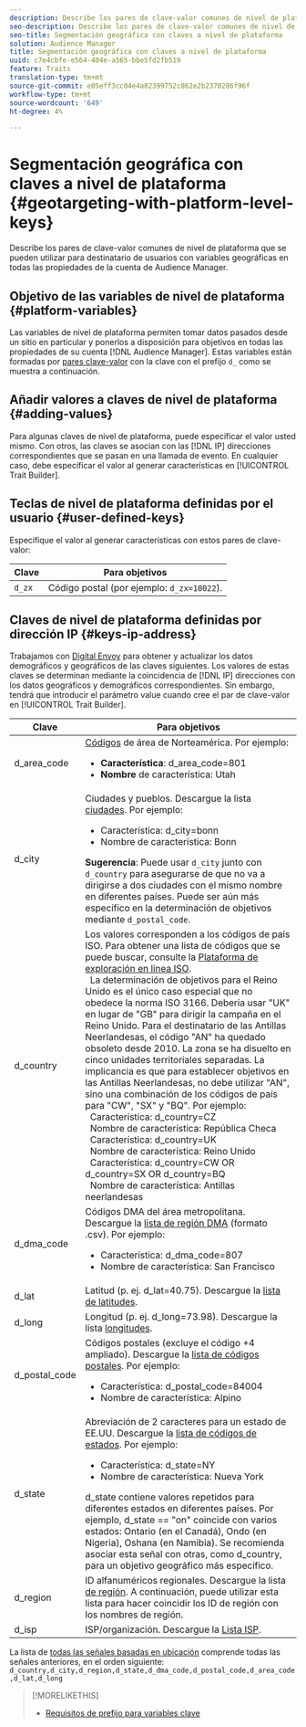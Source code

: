 ```yaml
---
description: Describe los pares de clave-valor comunes de nivel de plataforma que se pueden utilizar para destinatario de usuarios con variables geográficas en todas las propiedades de la cuenta de Audience Manager.
seo-description: Describe los pares de clave-valor comunes de nivel de plataforma que se pueden utilizar para destinatario de usuarios con variables geográficas en todas las propiedades de la cuenta de Audience Manager.
seo-title: Segmentación geográfica con claves a nivel de plataforma
solution: Audience Manager
title: Segmentación geográfica con claves a nivel de plataforma
uuid: c7e4cbfe-e564-404e-a565-bbe5fd2fb519
feature: Traits
translation-type: tm+mt
source-git-commit: e05eff3cc04e4a82399752c862e2b2370286f96f
workflow-type: tm+mt
source-wordcount: '649'
ht-degree: 4%

---
```



# Segmentación geográfica con claves a nivel de plataforma {#geotargeting-with-platform-level-keys}

Describe los pares de clave-valor comunes de nivel de plataforma que se pueden utilizar para destinatario de usuarios con variables geográficas en todas las propiedades de la cuenta de Audience Manager.

<!-- c_tb_platform_vars.xml -->

## Objetivo de las variables de nivel de plataforma {#platform-variables}

Las variables de nivel de plataforma permiten tomar datos pasados desde un sitio en particular y ponerlos a disposición para objetivos en todas las propiedades de su cuenta [!DNL Audience Manager]. Estas variables están formadas por [pares clave-valor](../../reference/key-value-pairs-explained.md) con la clave con el prefijo `d_` como se muestra a continuación.

## Añadir valores a claves de nivel de plataforma {#adding-values}

Para algunas claves de nivel de plataforma, puede especificar el valor usted mismo. Con otros, las claves se asocian con las [!DNL IP] direcciones correspondientes que se pasan en una llamada de evento. En cualquier caso, debe especificar el valor al generar características en [!UICONTROL Trait Builder].

## Teclas de nivel de plataforma definidas por el usuario {#user-defined-keys}

Especifique el valor al generar características con estos pares de clave-valor:

| Clave | Para objetivos |
|---|---|
| `d_zx` | Código postal (por ejemplo: `d_zx=10022`). |

## Claves de nivel de plataforma definidas por dirección IP {#keys-ip-address}

Trabajamos con [Digital Envoy](https://www.digitalenvoy.com/) para obtener y actualizar los datos demográficos y geográficos de las claves siguientes. Los valores de estas claves se determinan mediante la coincidencia de [!DNL IP] direcciones con los datos geográficos y demográficos correspondientes. Sin embargo, tendrá que introducir el parámetro value cuando cree el par de clave-valor en [!UICONTROL Trait Builder].

| Clave | Para objetivos |
|--- |--- |
| d_area_code | [Códigos](https://en.wikipedia.org/wiki/List_of_North_American_Numbering_Plan_area_codes) de área de Norteamérica.  Por ejemplo: <ul><li>**Característica**: d_area_code=801</li><li>**Nombre** de característica: Utah</li></ul> |
| d_city | Ciudades y pueblos. Descargue la lista [ciudades](assets/d_city.txt).  Por ejemplo: <ul><li>Característica:  d_city=bonn</li><li>Nombre de característica: Bonn</li></ul> **Sugerencia**: Puede usar  `d_city` junto con  `d_country` para asegurarse de que no va a dirigirse a dos ciudades con el mismo nombre en diferentes países. Puede ser aún más específico en la determinación de objetivos mediante `d_postal_code`. |
| d_country | Los valores corresponden a los códigos de país ISO. Para obtener una lista de códigos que se puede buscar, consulte la [Plataforma de exploración en línea ISO](https://www.iso.org/obp/ui/#home). <br>  La determinación de objetivos para el Reino Unido es el único caso especial que no obedece la norma ISO 3166. Debería usar &quot;UK&quot; en lugar de &quot;GB&quot; para dirigir la campaña en el Reino Unido.  Para el destinatario de las Antillas Neerlandesas, el código &quot;AN&quot; ha quedado obsoleto desde 2010. La zona se ha disuelto en cinco unidades territoriales separadas. La implicancia es que para establecer objetivos en las Antillas Neerlandesas, no debe utilizar &quot;AN&quot;, sino una combinación de los códigos de país para &quot;CW&quot;, &quot;SX&quot; y &quot;BQ&quot;.  Por ejemplo:  <br>  Característica:  d_country=CZ <br>  Nombre de característica: República Checa <br>  Característica:  d_country=UK <br>  Nombre de característica: Reino Unido <br>  Característica:  d_country=CW OR d_country=SX OR d_country=BQ <br>  Nombre de característica: Antillas neerlandesas |
| d_dma_code | Códigos DMA del área metropolitana. Descargue la [lista de región DMA](assets/DMAregions.csv) (formato .csv).  Por ejemplo: <ul><li>Característica:  d_dma_code=807</li><li>Nombre de característica: San Francisco</li></ul> |
| d_lat | Latitud (p. ej. d_lat=40.75). Descargue la [lista de latitudes](assets/d_lat.txt). |
| d_long | Longitud (p. ej. d_long=73.98). Descargue la lista [longitudes](assets/d_long.txt). |
| d_postal_code | Códigos postales (excluye el código +4 ampliado). Descargue la [lista de códigos postales](assets/d_postal_code.txt).  Por ejemplo: <ul><li>Característica:  d_postal_code=84004 </li><li>Nombre de característica: Alpino</li></ul> |
| d_state | Abreviación de 2 caracteres para un estado de EE.UU. Descargue la [lista de códigos de estados](assets/d_state.txt).  Por ejemplo: <ul><li>Característica:  d_state=NY </li><li>Nombre de característica: Nueva York</li></ul>d_state contiene valores repetidos para diferentes estados en diferentes países. Por ejemplo, d_state == &quot;on&quot; coincide con varios estados: Ontario (en el Canadá), Ondo (en Nigeria), Oshana (en Namibia). Se recomienda asociar esta señal con otras, como d_country, para un objetivo geográfico más específico. |
| d_region | ID alfanuméricos regionales. Descargue la lista [de región](assets/Country_RegionCodes_City.csv).  A continuación, puede utilizar esta lista para hacer coincidir los ID de región con los nombres de región. |
| d_isp | ISP/organización. Descargue la [Lista ISP](assets/d_isp.txt). |

La lista de [todas las señales basadas en ubicación](assets/all.txt) comprende todas las señales anteriores, en el orden siguiente: `d_country,d_city,d_region,d_state,d_dma_code,d_postal_code,d_area_code,d_lat,d_long`

>[!MORELIKETHIS]
>
>* [Requisitos de prefijo para variables clave](../../features/traits/trait-variable-prefixes.md)

